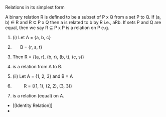 Relations in its simplest form 

A binary relation R is defined to be a subset of P x Q from a set P to Q. If (a, b) ∈ R and R ⊆ P x Q then a is related to b by R i.e., aRb. If sets P and Q are equal, then we say R ⊆ P x P is a relation on P e.g.

1. (i) Let A = {a, b, c}  
2.       B = {r, s, t}  
3. Then R = {(a, r), (b, r), (b, t), (c, s)}  
4. is a relation from A to B.  

6. (ii) Let A = {1, 2, 3} and B = A  
7.          R = {(1, 1), (2, 2), (3, 3)}  
8. is a relation (equal) on A.

- [[Identity Relation]]
- 